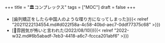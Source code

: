 +++
title = "🏛コンプレックス"
tags = ["MOC"]
draft = false
+++

-   [歯列矯正をしたら中国人のような喋り方になってしまった]({{< relref "20211222134554.md#d022f58a-4c58-40bd-aec7-0ddf77375c68" >}})
-   [💭雰囲気が怖いと言われた(2022/08/10)]({{< relref "2022-w32.md#6b5abadf-7eb3-4418-a6c7-fccca201abf6" >}})
